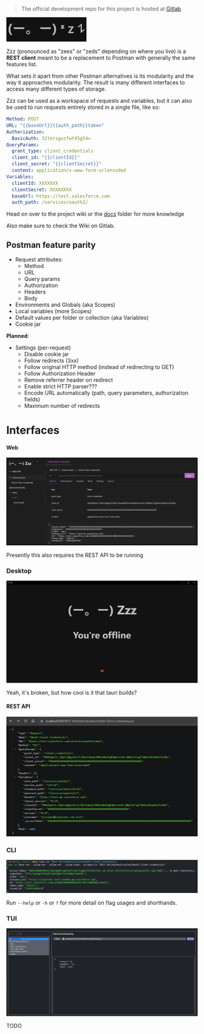 > The official development repo for this project is hosted at [Gitlab](https://gitlab.com/cat-dev-null/zzz).

![(ー。ー) ᶻ 𝗓 𐰁](snoozing.gif)


Zzz (pronounced as "zees" or "zeds" depending on where you live) is a **REST client** meant to be a replacement to Postman with generally the same features list.

What sets it apart from other Postman alternatives is its modularity and the way it approaches modularity. The result is many different interfaces to access many different types of storage.

Zzz can be used as a workspace of requests and variables, but it can also be used to run requests entirely stored in a single file, like so:

```yaml
Method: POST
URL: "{{baseUrl}}{{auth_path}}token"
Authorization:
  BasicAuth: 32tersgvzfwt45g54=
QueryParams:
  grant_type: client_credentials
  client_id: "{{clientId}}"
  client_secret: "{{clientSecret}}"
  content: application/x-www-form-urlencoded
Variables:
  clientId: XXXXXXX
  clientSecret: XXXXXXXX
  baseUrl: https://test.salesforce.com
  auth_path: /services/oauth2/
```

Head on over to the project wiki or the [docs](docs) folder for more knowledge

Also make sure to check the Wiki on Gitlab.


## Postman feature parity

- Request attributes:
  - Method
  - URL
  - Query params
  - Authorization
  - Headers
  - Body
- Environments and Globals (aka Scopes)
- Local variables (more Scopes)
- Default values per folder or collection (aka Variables)
- Cookie jar

**Planned**:

- Settings (per-request)
  - Disable cookie jar
  - Follow redirects (3xx)
  - Follow original HTTP method (instead of redirecting to GET)
  - Follow Authorization Header
  - Remove referrer header on redirect
  - Enable strict HTTP parser???
  - Encode URL automatically (path, query parameters, authorization fields)
  - Maximum number of redirects


# Interfaces

#### Web
![Zzz web interface](./screenshots/web.png)

Presently this also requires the REST API to be running

### Desktop
![Zzz_desktop_interface](./screenshots/desktop.png)

Yeah, it's broken, but how cool is it that tauri builds?

#### REST API
![Zzz web interface](./screenshots/api.png)

### CLI
![Zzz cli interface](./screenshots/cli.png)

Run `--help` or `-h` or `?` for more detail on flag usages and shorthands.

### TUI
![Zzz tui interface](./screenshots/tui.png)

TODO

